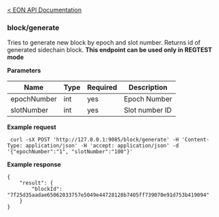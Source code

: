 [&lt; EON API Documentation](/doc/api/index.md) 
### block/generate

Tries to generate new block by epoch and slot number. Returns id of generated sidechain block.
**This endpoint can be used only in REGTEST mode**

**Parameters**

| Name     | Type    | Required    | Description    |
| -------- | ------- | -------     | -------        | 
| epochNumber  | int  | yes         | Epoch Number  |
| slotNumber  | int  | yes         | Slot number ID       |

**Example request**

     curl -sX POST 'http://127.0.0.1:9085/block/generate' -H 'Content-Type: application/json' -H 'accept: application/json' -d '{"epochNumber":"1", "slotNumber":"100"}' 

**Example response**

    {
        "result": {
            "blockId": "7f25d35aadae65062033757e5049e44728128b7405ff739070e91d753b419094"
        }
    }






